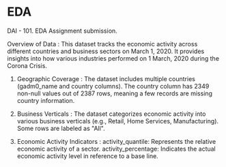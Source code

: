 # EDA
DAI - 101. EDA Assignment submission.

Overview of Data :
This dataset tracks the economic activity across different countries and business sectors on March 1, 2020. It provides insights into how various industries performed on 1 March, 2020 during the Corona Crisis.

1. Geographic Coverage :
The dataset includes multiple countries (gadm0_name and country columns).
The country column has 2349 non-null values out of 2387 rows, meaning a few records are missing country information.

2. Business Verticals :
The dataset categorizes economic activity into various business verticals (e.g., Retail, Home Services, Manufacturing).
Some rows are labeled as "All".

3. Economic Activity Indicators :
activity_quantile: Represents the relative economic activity of a sector.
activity_percentage: Indicates the actual economic activity level in reference to a base line.
